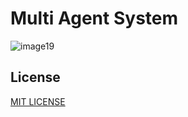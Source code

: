 # Multi Agent System

![image19](https://user-images.githubusercontent.com/102489525/235138944-97a53cdf-50cb-41ce-a502-ee862b860526.gif)

## License
[MIT LICENSE](License)


